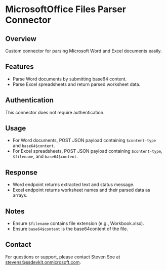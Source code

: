 # MicrosoftOffice Files Parser Connector

## Overview
Custom connector for parsing Microsoft Word and Excel documents easily.

## Features
- Parse Word documents by submitting base64 content.
- Parse Excel spreadsheets and return parsed worksheet data.

## Authentication
This connector does not require authentication.

## Usage
- For Word documents, POST JSON payload containing `$content-type` and `base64$content`.
- For Excel spreadsheets, POST JSON payload containing `$content-type`, `$filename`, and `base64$content`.

## Response
- Word endpoint returns extracted text and status message.
- Excel endpoint returns worksheet names and their parsed data as arrays.

## Notes
- Ensure `$filename` contains file extension (e.g., Workbook.xlsx).
- Ensure `base64$content` is the base64content of the file.

## Contact
For questions or support, please contact Steven Soe at stevens@ssdevkit.onmicrosoft.com.

